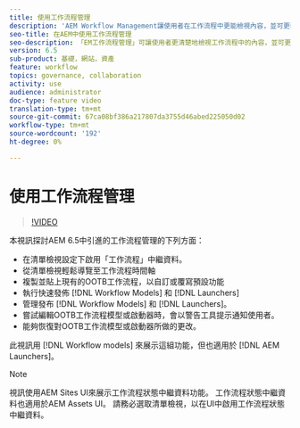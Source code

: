 ```yaml
---
title: 使用工作流程管理
description: 'AEM Workflow Management讓使用者在工作流程中更能檢視內容，並可更輕鬆地管理工作流程模型定義。 '
seo-title: 在AEM中使用工作流程管理
seo-description: 「EM工作流程管理」可讓使用者更清楚地檢視工作流程中的內容，並可更輕鬆地管理工作流程模型定義。
version: 6.5
sub-product: 基礎，網站，資產
feature: workflow
topics: governance, collaboration
activity: use
audience: administrator
doc-type: feature video
translation-type: tm+mt
source-git-commit: 67ca08bf386a217807da3755d46abed225050d02
workflow-type: tm+mt
source-wordcount: '192'
ht-degree: 0%

---
```



# 使用工作流程管理

>[!VIDEO](https://video.tv.adobe.com/v/27848/?quality=12&learn=on)

本視訊探討AEM 6.5中引進的工作流程管理的下列方面：

+ 在清單檢視設定下啟用「工作流程」中繼資料。
+ 從清單檢視輕鬆導覽至工作流程時間軸
+ 複製並貼上現有的OOTB工作流程，以自訂或覆寫預設功能
+ 執行快速發佈 [!DNL Workflow Models] 和 [!DNL Launchers]
+ 管理發布 [!DNL Workflow Models] 和 [!DNL Launchers]。
+ 嘗試編輯OOTB工作流程模型或啟動器時，會以警告工具提示通知使用者。
+ 能夠恢復對OOTB工作流模型或啟動器所做的更改。

此視訊用 [!DNL Workflow models] 來展示這組功能，但也適用於 [!DNL AEM Launchers]。


>[!NOTE]
>
> 視訊使用AEM Sites UI來展示工作流程狀態中繼資料功能。 工作流程狀態中繼資料也適用於AEM Assets UI。 請務必選取清單檢視，以在UI中啟用工作流程狀態中繼資料。
